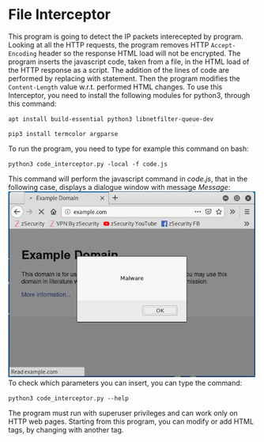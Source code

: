 # File Interceptor
This program is going to detect the IP packets interecepted by program. Looking at all the HTTP requests, the program removes HTTP <code>Accept-Encoding</code> header so the response HTML load will not be encrypted. The program inserts the javascript code, taken from a file, in the HTML load of the HTTP response as a script. The addition of the lines of code are performed by replacing <code></body></code> with <code><script>CODE</script></body></code> statement. Then the program modifies the <code>Content-Length</code> value w.r.t. performed HTML changes.
To use this Interceptor, you need to install the following modules for python3, through this command:
<pre lang="bash"><code>apt install build-essential python3 libnetfilter-queue-dev</code></pre>
<pre lang="bash"><code>pip3 install termcolor argparse</code></pre>
To run the program, you need to type for example this command on bash:
<pre lang="bash"><code>python3 code_interceptor.py -local -f code.js</code></pre>
This command will perform the javascript command in <i>code.js</i>, that in the following case, displays a dialogue window with message <i>Message</i>:<br>
<img src="output.png" width="500" alt="output"><br>
To check which parameters you can insert, you can type the command:
<pre lang="bash"><code>python3 code_interceptor.py --help </code></pre>
The program must run with superuser privileges and can work only on HTTP web pages. Starting from this program, you can modify or add HTML tags, by changing <code></body></code> with another tag.
